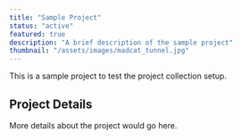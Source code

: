 ```yaml
---
title: "Sample Project"
status: "active"
featured: true
description: "A brief description of the sample project"
thumbnail: "/assets/images/madcat_tunnel.jpg"
---
```


This is a sample project to test the project collection setup.

## Project Details

More details about the project would go here.